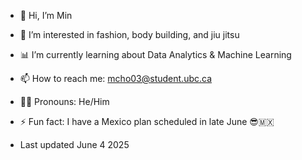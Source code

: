- 👋 Hi, I’m Min
- 👀 I’m interested in fashion, body building, and jiu jitsu
- 📊 I’m currently learning about Data Analytics & Machine Learning
- 📫 How to reach me: mcho03@student.ubc.ca
- 👨‍💻 Pronouns: He/Him
- ⚡ Fun fact: I have a Mexico plan scheduled in late June 😎🇲🇽

- Last updated June 4 2025

<!---
mcho04/mcho04 is a ✨ special ✨ repository because its `README.md` (this file) appears on your GitHub profile.
You can click the Preview link to take a look at your changes.
--->
